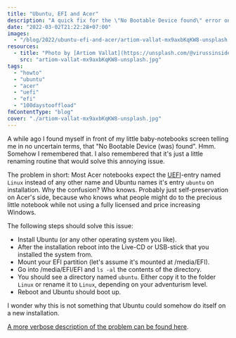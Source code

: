 ```yaml
---
title: "Ubuntu, EFI and Acer"
description: "A quick fix for the \"No Bootable Device found\" error on Acer notebooks after installing Ubuntu."
date: "2022-03-02T21:22:28+07:00"
images:
  - "/blog/2022/ubuntu-efi-and-acer/artiom-vallat-mx9axbKqKW8-unsplash.jpg"
resources:
  - title: "Photo by [Artiom Vallat](https://unsplash.com/@virussinside) via [Unsplash](https://unsplash.com)"
    src: "artiom-vallat-mx9axbKqKW8-unsplash.jpg"
tags:
  - "howto"
  - "ubuntu"
  - "acer"
  - "uefi"
  - "efi"
  - "100daystooffload"
fmContentType: "blog"
cover: "./artiom-vallat-mx9axbKqKW8-unsplash.jpg"
---
```


A while ago I found myself in front of my little baby-notebooks screen telling me in no uncertain terms, that "No Bootable Device (was) found". Hmm. Somehow I remembered that. I also remembered that it's just a little renaming routine that would solve this annoying issue.

The problem in short: Most Acer notebooks expect the [UEFI](https://en.wikipedia.org/wiki/EFI_system_partition)-entry named `Linux` instead of any other name and Ubuntu names it's entry `ubuntu` on installation. Why the confusion? Who knows. Probably just self-preservation on Acer's side, because who knows what people might do to the precious little notebook while not using a fully licensed and price increasing Windows.

The following steps should solve this issue:

*   Install Ubuntu (or any other operating system you like).
*   After the installation reboot into the Live-CD or USB-stick that you installed the system from.
*   Mount your EFI partition (let's assume it's mounted at /media/EFI).
*   Go into /media/EFI/EFI and `ls -al` the contents of the directory.
*   You should see a directory named `ubuntu`. Either copy it to the folder `Linux` or rename it to `Linux`, depending on your adventurism level.
*   Reboot and Ubuntu should boot up.

I wonder why this is not something that Ubuntu could somehow do itself on a new installation.

[A more verbose description of the problem can be found here](http://www.slabbe.org/blogue/2018/05/installing-ubuntu-18.04-on-aspire-es-11-es1-132-c6lg/).
